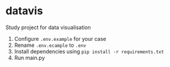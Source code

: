 ﻿# datavis

Study project for data visualisation

1. Configure `.env.example` for your case
2. Rename `.env.ecample` to `.env`
3. Install dependencies using `pip install -r requirements.txt`
4. Run main.py
